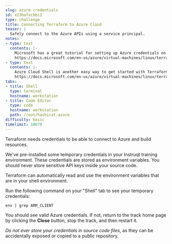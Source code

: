 ```yaml
---
slug: azure-credentials
id: v23bafxcbbi2
type: challenge
title: Connecting Terraform to Azure Cloud
teaser: |
  Safely connect to the Azure APIs using a service principal.
notes:
- type: text
  contents: |-
    Microsoft has a great tutorial for setting up Azure credentials on your laptop or virtual workstation:
    https://docs.microsoft.com/en-us/azure/virtual-machines/linux/terraform-install-configure
- type: text
  contents: |-
    Azure Cloud Shell is another easy way to get started with Terraform. With Azure Cloud Shell, Terraform is pre-installed and ready to go.
    https://docs.microsoft.com/en-us/azure/virtual-machines/linux/terraform-install-configure#use-azure-cloud-shell
tabs:
- title: Shell
  type: terminal
  hostname: workstation
- title: Code Editor
  type: code
  hostname: workstation
  path: /root/hashicat-azure
difficulty: basic
timelimit: 10670
---
```

Terraform needs credentials to be able to connect to Azure and build resources.

We've pre-installed some temporary credentials in your Instruqt training environment. These credentials are stored as environment variables. You should never store sensitive API keys inside your source code.

Terraform can automatically read and use the environment variables that are in your shell environment.

Run the following command on your "Shell" tab to see your temporary credentials:
```
env | grep ARM_CLIENT
```
You should see valid Azure credentials. If not, return to the track home page by clicking the **Close** button, stop the track, and then restart it.

*Do not ever store your credentials in source code files*, as they can be accidentally exposed or copied to a public repository.